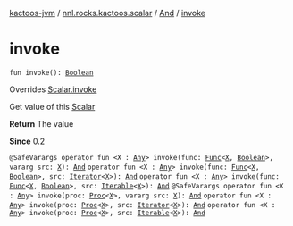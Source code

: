 [kactoos-jvm](../../index.md) / [nnl.rocks.kactoos.scalar](../index.md) / [And](index.md) / [invoke](./invoke.md)

# invoke

`fun invoke(): `[`Boolean`](https://kotlinlang.org/api/latest/jvm/stdlib/kotlin/-boolean/index.html)

Overrides [Scalar.invoke](../../nnl.rocks.kactoos/-scalar/invoke.md)

Get value of this [Scalar](../../nnl.rocks.kactoos/-scalar/index.md)

**Return**
The value

**Since**
0.2

`@SafeVarargs operator fun <X : `[`Any`](https://kotlinlang.org/api/latest/jvm/stdlib/kotlin/-any/index.html)`> invoke(func: `[`Func`](../../nnl.rocks.kactoos/-func/index.md)`<`[`X`](invoke.md#X)`, `[`Boolean`](https://kotlinlang.org/api/latest/jvm/stdlib/kotlin/-boolean/index.html)`>, vararg src: `[`X`](invoke.md#X)`): `[`And`](index.md)
`operator fun <X : `[`Any`](https://kotlinlang.org/api/latest/jvm/stdlib/kotlin/-any/index.html)`> invoke(func: `[`Func`](../../nnl.rocks.kactoos/-func/index.md)`<`[`X`](invoke.md#X)`, `[`Boolean`](https://kotlinlang.org/api/latest/jvm/stdlib/kotlin/-boolean/index.html)`>, src: `[`Iterator`](https://kotlinlang.org/api/latest/jvm/stdlib/kotlin.collections/-iterator/index.html)`<`[`X`](invoke.md#X)`>): `[`And`](index.md)
`operator fun <X : `[`Any`](https://kotlinlang.org/api/latest/jvm/stdlib/kotlin/-any/index.html)`> invoke(func: `[`Func`](../../nnl.rocks.kactoos/-func/index.md)`<`[`X`](invoke.md#X)`, `[`Boolean`](https://kotlinlang.org/api/latest/jvm/stdlib/kotlin/-boolean/index.html)`>, src: `[`Iterable`](https://kotlinlang.org/api/latest/jvm/stdlib/kotlin.collections/-iterable/index.html)`<`[`X`](invoke.md#X)`>): `[`And`](index.md)
`@SafeVarargs operator fun <X : `[`Any`](https://kotlinlang.org/api/latest/jvm/stdlib/kotlin/-any/index.html)`> invoke(proc: `[`Proc`](../../nnl.rocks.kactoos/-proc/index.md)`<`[`X`](invoke.md#X)`>, vararg src: `[`X`](invoke.md#X)`): `[`And`](index.md)
`operator fun <X : `[`Any`](https://kotlinlang.org/api/latest/jvm/stdlib/kotlin/-any/index.html)`> invoke(proc: `[`Proc`](../../nnl.rocks.kactoos/-proc/index.md)`<`[`X`](invoke.md#X)`>, src: `[`Iterator`](https://kotlinlang.org/api/latest/jvm/stdlib/kotlin.collections/-iterator/index.html)`<`[`X`](invoke.md#X)`>): `[`And`](index.md)
`operator fun <X : `[`Any`](https://kotlinlang.org/api/latest/jvm/stdlib/kotlin/-any/index.html)`> invoke(proc: `[`Proc`](../../nnl.rocks.kactoos/-proc/index.md)`<`[`X`](invoke.md#X)`>, src: `[`Iterable`](https://kotlinlang.org/api/latest/jvm/stdlib/kotlin.collections/-iterable/index.html)`<`[`X`](invoke.md#X)`>): `[`And`](index.md)
